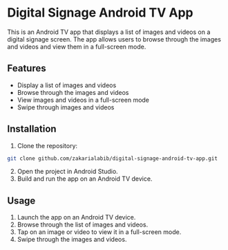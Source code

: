 # Digital Signage Android TV App 

This is an Android TV app that displays a list of images and videos on a digital signage screen. The app allows users to browse through the images and videos and view them in a full-screen mode.

## Features

- Display a list of images and videos
- Browse through the images and videos
- View images and videos in a full-screen mode
- Swipe through images and videos

## Installation

1. Clone the repository:


```bash
git clone github.com/zakarialabib/digital-signage-android-tv-app.git
```

2. Open the project in Android Studio.
3. Build and run the app on an Android TV device.

## Usage

1. Launch the app on an Android TV device.
2. Browse through the list of images and videos.
3. Tap on an image or video to view it in a full-screen mode.
4. Swipe through the images and videos.

